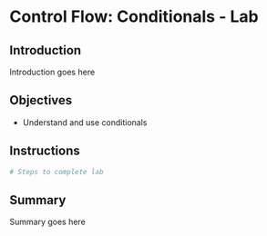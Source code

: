 
# Control Flow: Conditionals - Lab

## Introduction
Introduction goes here

## Objectives
* Understand and use conditionals

## Instructions


```python
# Steps to complete lab
```

## Summary
Summary goes here
